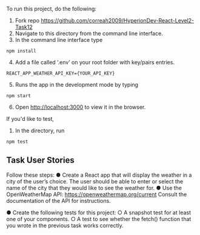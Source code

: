 To run this project, do the following:
1. Fork repo https://github.com/correah2009/HyperionDev-React-Level2-Task12
2. Navigate to this directory from the command line interface.
3. In the command line interface type 
```
npm install
```
4. Add a file called ‘.env’ on your root folder with key/pairs entries.
```
REACT_APP_W​EATHER_API_KEY={YOUR_API_KEY}
```
5. Runs the app in the development mode by typing
```
npm start
```
6. Open [http://localhost:3000](http://localhost:3000) to view it in the browser.

If you'd like to test,
1. In the directory, run 
```
npm test
```

## Task User Stories

Follow these steps:
● Create a React app that will display the weather in a city of the user’s choice. The user should be able to enter or select the name of the city that they would like to see the weather for.
● Use the OpenWeatherMap API: ​https://openweathermap.org/current Consult the documentation of the API for instructions.

● Create the following tests for this project:
○ A snapshot test for at least one of your components.
○ A test to see whether the fetch() function that you wrote in the
previous task works correctly.